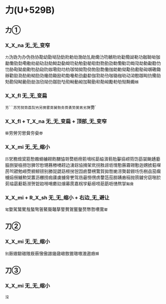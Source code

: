# 力(U+529B)

## 力①

### X_X_na 无_无_变窄
`力`沩妫为办伪㧑协勩幼勖坳劢釛劷勅㔘渤劰劜勛爋氻叻鶒㔙劝㔤鰳詏勒功耞聈呦㹢勔慟勁勎嘞勈糼勜劯㔚勀䱂勐㔦蚴㫑劸觔勭勄㔠㔡勠勯劭勬懄勧玏蜐劥劫勨㔣㔥忇㔹胁㔝狕勮勳牞劼劶阞㚳墈劾㘦朸珈怮拗勚俲勃勂勡働拁勆勦㑃勱劧勴鳨䂶鴢磡鋤辦勸勓泐䣦勑柪劻効㷲勋耡励㽖勪㗢㔗劲㔧勫伽㔜助㔓咖锄枷劺动泑勌跏䀷扐鳓勍劮勘恸眑勷䯇勏泇劤㶭仂鉫肋㔕㱝軪動袎加靿勤㔞勣岰勵䡃劬㤼黝䘈`䳵`

### X_X_fl 无_无_变扁
`艻``苏竻努势荔劽屴另㔢雾㔛舅勢务䓖勇㔟莮男劣勥`勶`

### X_X_fl + T_X_na 无_无_变扁 + 顶部_无_变窄
`簩`劳勞労憥䝱夯姭`劵`

### X_X_mi 无_无_缩小
`历`乫務熁巭筋愂嫐蟧艣耮飭嬲恊哿奦枥痨䇷㙝㭞莇蛠㵑葧勊䵅拹崂䇟饬葝袈䬀䞻㢙脇捌妿栛撈㤎㗗㔔愸甥蓩椦㗈耢边湧䤢協搚架㢤拐㽒䜎坜愶懃蕂霧磱憅迦娚掳葂㗎苈㔖髝勉嶗熃軂䲏铹别勝㖙勰苭橯挘㠰㘞疬㜈㭷䳱賀拋嶅㛯涝獒䂲鐒㘯伤㭭劦笳瘸㯭㶸僗䲐勲㚙䕒沥橳捞痂㢚虜擄脅㐥驾昮朂憦侽虏䥐笾茄朥踴廒䅄抛箉鐪穷窈哵䏮莂珕勗蘍簕澇贺䂟赲嘮嗋䴥攰燲募雳嘉柺孧䈥癆唠荕筯呖愑熬㧝`䬅䝱`

### X_X_mi + R_X_sh 无_无_缩小 + 右边_无_避让
`毠`嫯駕鷔驁㦲螯骜䪪鰲聱鼇摮謷贅鴐鳌鏊赘㥿嗸嚽䳣`嗧`

## 刀②

### X_X_mi 无_无_缩小
`別`厫㜜䮯磝隞㟼蔜慠傲謸㡬䦋㠂敖獓璈嗷滶遨㾲`䫨`

## 刀③

### X_X_mi 无_无_缩小
`沒`